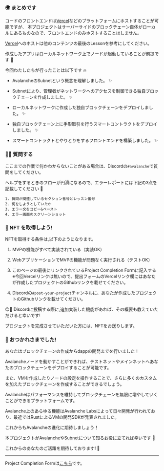 ### 🌍 まとめです

コードのフロントエンドは[Vercel](https://vercel.com/)などのプラットフォームにホストすることが可能ですが、
本プロジェクトはサーバーサイドのブロックチェーン自体がローカルにあるものなので、フロントエンドのみホストすることはしません。

[Vercel](https://vercel.com/)へのホストは他のコンテンツの最後のLessonを参考にしてください。

作成したアプリはローカルネットワーク上でノードが起動していることが前提です 🐤

今回わたしたちが行ったことは以下です 🔥

- AvalancheのSubnetという概念を理解しました。 ✨

- Subnetにより、管理者がネットワークへのアクセスを制御できる独自ブロックチェーンを作成しました。 ✨

- ローカルネットワークに作成した独自ブロックチェーンをデプロイしました。 ✨

- 独自ブロックチェーン上に手形取引を行うスマートコントラクトをデプロイしました。 ✨

- スマートコントラクトとやりとりをするフロントエンドを構築しました。 ✨

### 🙋‍♂️ 質問する

ここまでの作業で何かわからないことがある場合は、Discordの`#avalanche`で質問をしてください。

ヘルプをするときのフローが円滑になるので、エラーレポートには下記の3点を記載してください 🛫

```
1. 質問が関連しているセクション番号とレッスン番号
2. 何をしようとしていたか
3. エラー文をコピー&ペースト
4. エラー画面のスクリーンショット
```

### 🎫 NFT を取得しよう!

NFTを取得する条件は,以下のようになります。

1. MVPの機能がすべて実装されている（実装OK）

2. WebアプリケーションでMVPの機能が問題なく実行される（テストOK）

3. このページの最後にリンクされているProject Completion Formに記入する  
※今回Vercelリンクは無いので、提出フォームのVercelリンク欄にはあなたが作成したプロジェクトのGithubリンクを載せてください。

4. Discordの`#post-your-project`チャンネルに、あなたが作成したプロジェクトのGithubリンクを載せてください。

😉🎉 Discordに投稿する際に,追加実装した機能があれば、その概要も教えていただけると幸いです!

プロジェクトを完成させていただいた方には、NFTをお送りします。

### 🎉 おつかれさまでした!

あなたはブロックチェーンの作成からdappの開発までを行いました！

Avalancheノードを動かすことができれば、テストネットやメインネットへあなたのブロックチェーンをデプロイすることが可能です。

また、VMを作成したりノードの設定を操作することで、さらに多くのカスタムを加えたブロックチェーンを作成することができるでしょう。

Avalancheはパフォーマンスを維持してブロックチェーンを無限に増やしていくことができるプラットフォームです。

Avalanche上のあらゆる機能はAvalanche Labsによって日々開発が行われており、最近ではRustによるVMの開発SDKが発表されました。

これからもAvalancheの進化に期待しましょう！

本プロジェクトがAvalancheやSubnetについて知るお役に立てれば幸いです 🤗

これからのあなたのご活躍を期待しております! 🚀

---

Project Completion Formは[こちら](https://airtable.com/shrf1cCtTx0iQuszX)です。